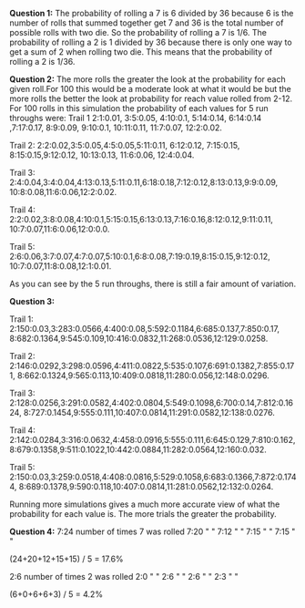 **Question 1:** The probability of rolling a 7 is 6 divided by 36 because 6 is 
the number of rolls that summed together get 7 and 36 is the total number of possible
rolls with two die. So the probability of rolling a 7 is 1/6. 
The probability of rolling a 2 is 1 divided by 36 because there is only one way to get a
sum of 2 when rolling two die. This means that the probability of rolling a 2 is 1/36. 

**Question 2:** The more rolls the greater the look at the probability for each given 
roll.For 100 this would be a moderate look at what it would be but the more rolls the 
better the look at probability for reach value rolled from 2-12. For 100 rolls in this 
simulation the probability of each values for 5 run throughs were: Trail 1 2:1:0.01,
3:5:0.05, 4:10:0.1, 5:14:0.14, 6:14:0.14 ,7:17:0.17, 8:9:0.09, 9:10:0.1, 10:11:0.11, 
11:7:0.07, 12:2:0.02. 

Trail 2: 2:2:0.02,3:5:0.05,4:5:0.05,5:11:0.11, 6:12:0.12, 7:15:0.15, 8:15:0.15,9:12:0.12,
10:13:0.13, 11:6:0.06, 12:4:0.04.

Trail 3: 2:4:0.04,3:4:0.04,4:13:0.13,5:11:0.11,6:18:0.18,7:12:0.12,8:13:0.13,9:9:0.09,
10:8:0.08,11:6:0.06,12:2:0.02.

Trail 4: 2:2:0.02,3:8:0.08,4:10:0.1,5:15:0.15,6:13:0.13,7:16:0.16,8:12:0.12,9:11:0.11,
10:7:0.07,11:6:0.06,12:0:0.0.

Trail 5: 2:6:0.06,3:7:0.07,4:7:0.07,5:10:0.1,6:8:0.08,7:19:0.19,8:15:0.15,9:12:0.12,
10:7:0.07,11:8:0.08,12:1:0.01.

As you can see by the 5 run throughs, there is still a fair amount of variation. 

**Question 3:**

Trail 1: 2:150:0.03,3:283:0.0566,4:400:0.08,5:592:0.1184,6:685:0.137,7:850:0.17,
8:682:0.1364,9:545:0.109,10:416:0.0832,11:268:0.0536,12:129:0.0258.

Trail 2: 2:146:0.0292,3:298:0.0596,4:411:0.0822,5:535:0.107,6:691:0.1382,7:855:0.171,
8:662:0.1324,9:565:0.113,10:409:0.0818,11:280:0.056,12:148:0.0296.

Trail 3: 2:128:0.0256,3:291:0.0582,4:402:0.0804,5:549:0.1098,6:700:0.14,7:812:0.1624,
8:727:0.1454,9:555:0.111,10:407:0.0814,11:291:0.0582,12:138:0.0276.

Trail 4: 2:142:0.0284,3:316:0.0632,4:458:0.0916,5:555:0.111,6:645:0.129,7:810:0.162,
8:679:0.1358,9:511:0.1022,10:442:0.0884,11:282:0.0564,12:160:0.032.

Trail 5: 2:150:0.03,3:259:0.0518,4:408:0.0816,5:529:0.1058,6:683:0.1366,7:872:0.1744,
8:689:0.1378,9:590:0.118,10:407:0.0814,11:281:0.0562,12:132:0.0264.

Running more simulations gives a much more accurate view of what the probability for 
each value is. The more trials the greater the probability.  

**Question 4:** 
7:24 number of times 7 was rolled
7:20 "   "
7:12 "   "
7:15 "   " 
7:15 "   "

(24+20+12+15+15) / 5 = 17.6% 

2:6 number of times 2 was rolled
2:0 "    "
2:6 "    "
2:6 "    "
2:3 "    "

(6+0+6+6+3) / 5 = 4.2%